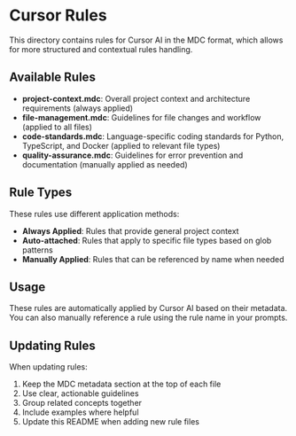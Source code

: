 # Cursor Rules

This directory contains rules for Cursor AI in the MDC format, which allows for more structured and contextual rules handling.

## Available Rules

- **project-context.mdc**: Overall project context and architecture requirements (always applied)
- **file-management.mdc**: Guidelines for file changes and workflow (applied to all files)
- **code-standards.mdc**: Language-specific coding standards for Python, TypeScript, and Docker (applied to relevant file types)
- **quality-assurance.mdc**: Guidelines for error prevention and documentation (manually applied as needed)

## Rule Types

These rules use different application methods:

- **Always Applied**: Rules that provide general project context
- **Auto-attached**: Rules that apply to specific file types based on glob patterns
- **Manually Applied**: Rules that can be referenced by name when needed

## Usage

These rules are automatically applied by Cursor AI based on their metadata. You can also manually reference a rule using the rule name in your prompts.

## Updating Rules

When updating rules:

1. Keep the MDC metadata section at the top of each file
2. Use clear, actionable guidelines
3. Group related concepts together
4. Include examples where helpful
5. Update this README when adding new rule files